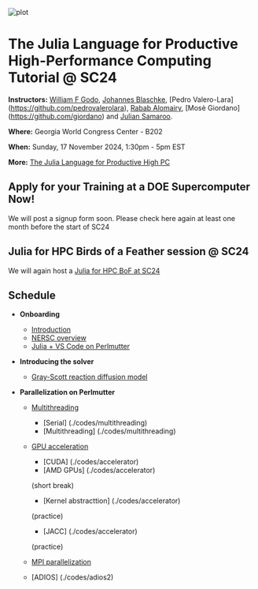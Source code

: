 ![plot](./assets/banner.png)


# The Julia Language for Productive High-Performance Computing Tutorial @ SC24

**Instructors:** [William F Godo](https://github.com/williamfgc), [Johannes Blaschke](https://github.com/JBlaschke), [Pedro Valero-Lara] (https://github.com/pedrovalerolara), [Rabab Alomairy](https://github.com/Rabab53), [Mosè Giordano] (https://github.com/giordano) and [Julian Samaroo](https://github.com/jpsamaroo).

**Where:**  Georgia World Congress Center - B202

**When:** Sunday, 17 November 2024, 1:30pm - 5pm EST

**More:** [The Julia Language for Productive High PC](https://sc24.conference-program.com/presentation/?id=tut130&sess=sess433)

## Apply for your Training at a DOE Supercomputer Now!

We will post a signup form soon. Please check here again at least one month before the start of SC24


## Julia for HPC Birds of a Feather session @ SC24

We will again host a [Julia for HPC BoF at SC24](https://github.com/JuliaParallel/julia-hpc-tutorial-sc24.git)

## Schedule

* **Onboarding**
  * [Introduction](./onboarding/)
  * [NERSC overview](./onboarding/)
  * [Julia + VS Code on Perlmutter](./onboarding/)

* **Introducing the solver**
  * [Gray-Scott reaction diffusion model](./solver/README.md)

* **Parallelization on Perlmutter**
  * [Multithreading](./codes/multithreading)
     * [Serial] (./codes/multithreading)
     * [Multithreading] (./codes/multithreading)
  * [GPU acceleration](./codes/accelerator)
     * [CUDA] (./codes/accelerator)
     * [AMD GPUs] (./codes/accelerator)

      (short break)
      
     * [Kernel abstracttion] (./codes/accelerator)

     (practice)

     * [JACC] (./codes/accelerator)

     (practice)

  * [MPI parallelization](./codes/mpi-distributed)
  * [ADIOS] (./codes/adios2)
     